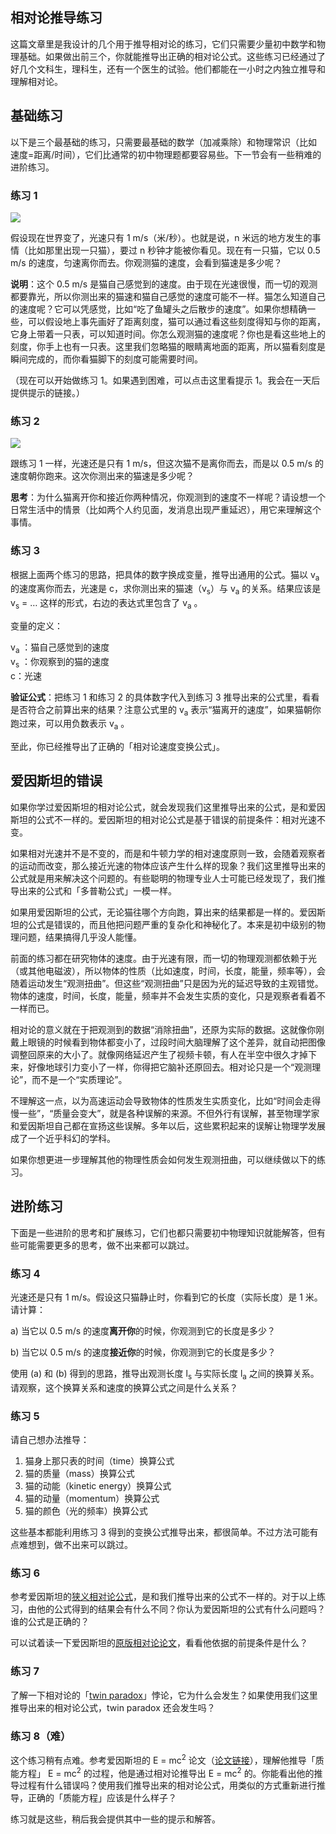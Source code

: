 ## 相对论推导练习

这篇文章里是我设计的几个用于推导相对论的练习，它们只需要少量初中数学和物理基础。如果做出前三个，你就能推导出正确的相对论公式。这些练习已经通过了好几个文科生，理科生，还有一个医生的试验。他们都能在一小时之内独立推导和理解相对论。

## 基础练习

以下是三个最基础的练习，只需要最基础的数学（加减乘除）和物理常识（比如 速度=距离/时间），它们比通常的初中物理题都要容易些。下一节会有一些稍难的进阶练习。

### 练习 1

![](https://www.yinwang.org/images/cat-running-away.jpg)

假设现在世界变了，光速只有 1 m/s（米/秒）。也就是说，n 米远的地方发生的事情（比如那里出现一只猫），要过 n 秒钟才能被你看见。现在有一只猫，它以 0.5 m/s 的速度，匀速离你而去。你观测猫的速度，会看到猫速是多少呢？

**说明**：这个 0.5 m/s 是猫自己感觉到的速度。由于现在光速很慢，而一切的观测都要靠光，所以你测出来的猫速和猫自己感觉的速度可能不一样。猫怎么知道自己的速度呢？它可以凭感觉，比如“吃了鱼罐头之后散步的速度”。如果你想精确一些，可以假设地上事先画好了距离刻度，猫可以通过看这些刻度得知与你的距离，它身上带着一只表，可以知道时间。你怎么观测猫的速度呢？你也是看这些地上的刻度，你手上也有一只表。这里我们忽略猫的眼睛离地面的距离，所以猫看刻度是瞬间完成的，而你看猫脚下的刻度可能需要时间。

（现在可以开始做练习 1。如果遇到困难，可以点击这里看提示 1。我会在一天后提供提示的链接。）

### 练习 2

![](https://www.yinwang.org/images/cat-running-towards.jpg)

跟练习 1 一样，光速还是只有 1 m/s，但这次猫不是离你而去，而是以 0.5 m/s 的速度朝你跑来。这次你测出来的猫速是多少呢？

**思考**：为什么猫离开你和接近你两种情况，你观测到的速度不一样呢？请设想一个日常生活中的情景（比如两个人约见面，发消息出现严重延迟），用它来理解这个事情。

### 练习 3

根据上面两个练习的思路，把具体的数字换成变量，推导出通用的公式。猫以 v<sub>a</sub> 的速度离你而去，光速是 c，求你测出来的猫速（v<sub>s</sub>）与 v<sub>a</sub> 的关系。结果应该是 v<sub>s</sub> = … 这样的形式，右边的表达式里包含了 v<sub>a</sub> 。

变量的定义：

v<sub>a</sub> ：猫自己感觉到的速度  
v<sub>s</sub> ：你观察到的猫的速度  
c：光速

**验证公式**：把练习 1 和练习 2 的具体数字代入到练习 3 推导出来的公式里，看看是否符合之前算出来的结果？注意公式里的 v<sub>a</sub> 表示“猫离开的速度”，如果猫朝你跑过来，可以用负数表示 v<sub>a</sub> 。

至此，你已经推导出了正确的「相对论速度变换公式」。

## 爱因斯坦的错误

如果你学过爱因斯坦的相对论公式，就会发现我们这里推导出来的公式，是和爱因斯坦的公式不一样的。爱因斯坦的相对论公式是基于错误的前提条件：相对光速不变。

如果相对光速并不是不变的，而是和牛顿力学的相对速度原则一致，会随着观察者的运动而改变，那么接近光速的物体应该产生什么样的现象？我们这里推导出来的公式就是用来解决这个问题的。有些聪明的物理专业人士可能已经发现了，我们推导出来的公式和「多普勒公式」一模一样。

如果用爱因斯坦的公式，无论猫往哪个方向跑，算出来的结果都是一样的。爱因斯坦的公式是错误的，而且他把问题严重的复杂化和神秘化了。本来是初中级别的物理问题，结果搞得几乎没人能懂。

前面的练习都在研究物体的速度。由于光速有限，而一切的物理观测都依赖于光（或其他电磁波），所以物体的性质（比如速度，时间，长度，能量，频率等），会随着运动发生“观测扭曲”。但这些“观测扭曲”只是因为光的延迟导致的主观错觉。物体的速度，时间，长度，能量，频率并不会发生实质的变化，只是观察者看着不一样而已。

相对论的意义就在于把观测到的数据“消除扭曲”，还原为实际的数据。这就像你刚戴上眼镜的时候看到物体都变小了，过段时间大脑理解了这个差异，就自动把图像调整回原来的大小了。就像网络延迟产生了视频卡顿，有人在半空中很久才掉下来，好像地球引力变小了一样，你得把它脑补还原回去。相对论只是一个“观测理论”，而不是一个“实质理论”。

不理解这一点，以为高速运动会导致物体的性质发生实质变化，比如“时间会走得慢一些”，“质量会变大”，就是各种误解的来源。不但外行有误解，甚至物理学家和爱因斯坦自己都在宣扬这些误解。多年以后，这些累积起来的误解让物理学发展成了一个近乎科幻的学科。

如果你想更进一步理解其他的物理性质会如何发生观测扭曲，可以继续做以下的练习。

## 进阶练习

下面是一些进阶的思考和扩展练习，它们也都只需要初中物理知识就能解答，但有些可能需要更多的思考，做不出来都可以跳过。

### 练习 4

光速还是只有 1 m/s。假设这只猫静止时，你看到它的长度（实际长度）是 1 米。请计算：

a) 当它以 0.5 m/s 的速度**离开你**的时候，你观测到它的长度是多少？

b) 当它以 0.5 m/s 的速度**接近你**的时候，你观测到它的长度是多少？

使用 (a) 和 (b) 得到的思路，推导出观测长度 l<sub>s</sub> 与实际长度 l<sub>a</sub> 之间的换算关系。请观察，这个换算关系和速度的换算公式之间是什么关系？

### 练习 5

请自己想办法推导：

1.  猫身上那只表的时间（time）换算公式
2.  猫的质量（mass）换算公式
3.  猫的动能（kinetic energy）换算公式
4.  猫的动量（momentum）换算公式
5.  猫的颜色（光的频率）换算公式

这些基本都能利用练习 3 得到的变换公式推导出来，都很简单。不过方法可能有点难想到，做不出来可以跳过。

### 练习 6

参考爱因斯坦的[狭义相对论公式](https://en.wikipedia.org/wiki/Special_relativity)，是和我们推导出来的公式不一样的。对于以上练习，由他的公式得到的结果会有什么不同？你认为爱因斯坦的公式有什么问题吗？谁的公式是正确的？

可以试着读一下爱因斯坦的[原版相对论论文](https://www.physics.umd.edu/courses/Phys606/spring_2011/einstein_electrodynamics_of_moving_bodies.pdf)，看看他依据的前提条件是什么？

### 练习 7

了解一下相对论的「[twin paradox](https://en.wikipedia.org/wiki/Twin_paradox)」悖论，它为什么会发生？如果使用我们这里推导出来的相对论公式，twin paradox 还会发生吗？

### 练习 8（难）

这个练习稍有点难。参考爱因斯坦的 E = mc<sup>2</sup> 论文（[论文链接](https://www.yinwang.org/resources/Einstein.E=mc2.pdf)），理解他推导「质能方程」 E = mc<sup>2</sup> 的过程，他是通过相对论推导出 E = mc<sup>2</sup> 的。你能看出他的推导过程有什么错误吗？使用我们推导出来的相对论公式，用类似的方式重新进行推导，正确的「质能方程」应该是什么样子？

练习就是这些，稍后我会提供其中一些的提示和解答。

